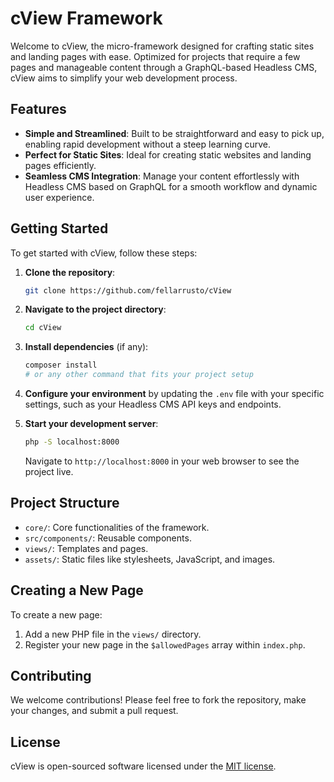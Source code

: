 # cView Framework

Welcome to cView, the micro-framework designed for crafting static sites and landing pages with ease. Optimized for projects that require a few pages and manageable content through a GraphQL-based Headless CMS, cView aims to simplify your web development process.

## Features

- **Simple and Streamlined**: Built to be straightforward and easy to pick up, enabling rapid development without a steep learning curve.
- **Perfect for Static Sites**: Ideal for creating static websites and landing pages efficiently.
- **Seamless CMS Integration**: Manage your content effortlessly with Headless CMS based on GraphQL for a smooth workflow and dynamic user experience.

## Getting Started

To get started with cView, follow these steps:

1. **Clone the repository**:

   ```bash
   git clone https://github.com/fellarrusto/cView
   ```

2. **Navigate to the project directory**:

   ```bash
   cd cView
   ```

3. **Install dependencies** (if any):

   ```bash
   composer install
   # or any other command that fits your project setup
   ```

4. **Configure your environment** by updating the `.env` file with your specific settings, such as your Headless CMS API keys and endpoints.

5. **Start your development server**:

   ```bash
   php -S localhost:8000
   ```

   Navigate to `http://localhost:8000` in your web browser to see the project live.

## Project Structure

- `core/`: Core functionalities of the framework.
- `src/components/`: Reusable components.
- `views/`: Templates and pages.
- `assets/`: Static files like stylesheets, JavaScript, and images.

## Creating a New Page

To create a new page:

1. Add a new PHP file in the `views/` directory.
2. Register your new page in the `$allowedPages` array within `index.php`.

## Contributing

We welcome contributions! Please feel free to fork the repository, make your changes, and submit a pull request.

## License

cView is open-sourced software licensed under the [MIT license](LICENSE).
